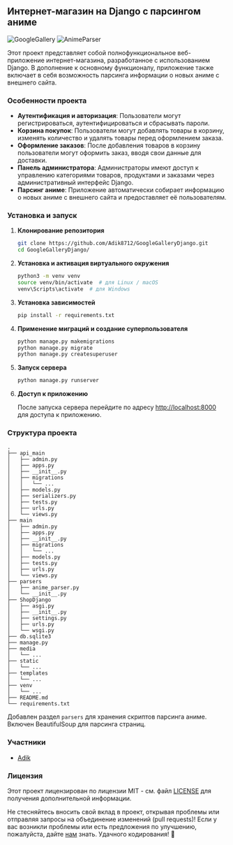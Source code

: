 ## Интернет-магазин на Django с парсингом аниме

![GoogleGallery](https://img.shields.io/badge/GoogleGallery-Django-brightgreen)
![AnimeParser](https://img.shields.io/badge/AnimeParser-BeautifulSoup-orange)

Этот проект представляет собой полнофункциональное веб-приложение интернет-магазина, разработанное с использованием Django. В дополнение к основному функционалу, приложение также включает в себя возможность парсинга информации о новых аниме с внешнего сайта.

### Особенности проекта

- **Аутентификация и авторизация**: Пользователи могут регистрироваться, аутентифицироваться и сбрасывать пароли.
- **Корзина покупок**: Пользователи могут добавлять товары в корзину, изменять количество и удалять товары перед оформлением заказа.
- **Оформление заказов**: После добавления товаров в корзину пользователи могут оформить заказ, вводя свои данные для доставки.
- **Панель администратора**: Администраторы имеют доступ к управлению категориями товаров, продуктами и заказами через административный интерфейс Django.
- **Парсинг аниме**: Приложение автоматически собирает информацию о новых аниме с внешнего сайта и предоставляет её пользователям.

### Установка и запуск

1. **Клонирование репозитория**

    ```bash
    git clone https://github.com/Adik8712/GoogleGalleryDjango.git
    cd GoogleGalleryDjango/
    ```

2. **Установка и активация виртуального окружения**

    ```bash
    python3 -m venv venv
    source venv/bin/activate  # для Linux / macOS
    venv\Scripts\activate  # для Windows
    ```

3. **Установка зависимостей**

    ```bash
    pip install -r requirements.txt
    ```

4. **Применение миграций и создание суперпользователя**

    ```bash
    python manage.py makemigrations
    python manage.py migrate
    python manage.py createsuperuser
    ```

5. **Запуск сервера**

    ```bash
    python manage.py runserver
    ```

6. **Доступ к приложению**

    После запуска сервера перейдите по адресу [http://localhost:8000](http://localhost:8000) для доступа к приложению.

### Структура проекта

```
.
├── api_main
│   ├── admin.py
│   ├── apps.py
│   ├── __init__.py
│   ├── migrations
│   │   └── ...
│   ├── models.py
│   ├── serializers.py
│   ├── tests.py
│   ├── urls.py
│   └── views.py
├── main
│   ├── admin.py
│   ├── apps.py
│   ├── __init__.py
│   ├── migrations
│   │   └── ...
│   ├── models.py
│   ├── tests.py
│   ├── urls.py
│   └── views.py
├── parsers
│   ├── anime_parser.py
│   └── __init__.py
├── ShopDjango
│   ├── asgi.py
│   ├── __init__.py
│   ├── settings.py
│   ├── urls.py
│   └── wsgi.py
├── db.sqlite3
├── manage.py
├── media
│   └── ...
├── static
│   └── ...
├── templates
│   └── ...
├── venv
│   └── ...
├── README.md
└── requirements.txt
```

Добавлен раздел `parsers` для хранения скриптов парсинга аниме. Включен BeautifulSoup для парсинга страниц.

### Участники

- [Adik](https://github.com/Adik8712)

### Лицензия

Этот проект лицензирован по лицензии MIT - см. файл [LICENSE](LICENSE) для получения дополнительной информации.

Не стесняйтесь вносить свой вклад в проект, открывая проблемы или отправляя запросы на объединение изменений (pull requests)! Если у вас возникли проблемы или есть предложения по улучшению, пожалуйста, дайте [нам](https://t.me/AdikPy) знать. Удачного кодирования! 🚀